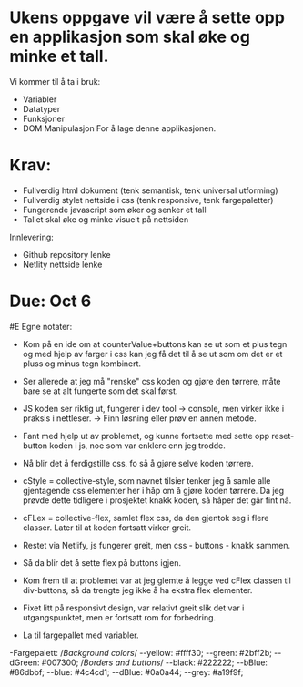 # Ukens oppgave vil være å sette opp en applikasjon som skal øke og minke et tall.
Vi kommer til å ta i bruk:
- Variabler
- Datatyper
- Funksjoner
- DOM Manipulasjon
For å lage denne applikasjonen.

# Krav:
- Fullverdig html dokument (tenk semantisk, tenk universal utforming)
- Fullverdig stylet nettside i css (tenk responsive, tenk fargepaletter)
- Fungerende javascript som øker og senker et tall
- Tallet skal øke og minke visuelt på nettsiden

Innlevering:
- Github repository lenke
- Netlity nettside lenke

# Due: Oct 6


#E Egne notater:
- Kom på en ide om at counterValue+buttons kan se ut som et plus tegn og med hjelp av farger i css kan jeg få det til å se ut som om det er et pluss og minus tegn kombinert.
- Ser allerede at jeg må "renske" css koden og gjøre den tørrere, måte bare se at alt fungerte som det skal først.
- JS koden ser riktig ut, fungerer i dev tool -> console, men virker ikke  i praksis i nettleser. -> Finn løsning eller prøv en annen metode.
- Fant med hjelp ut av problemet, og kunne fortsette med sette opp reset-button koden i js, noe som var enklere enn jeg trodde.
- Nå blir det å ferdigstille css, fo så å gjøre selve koden tørrere. 
- cStyle = collective-style, som navnet tilsier tenker jeg å samle alle gjentagende css elementer her i håp om å gjøre koden tørrere. Da jeg prøvde dette tidligere i prosjektet knakk koden, så håper det går fint nå.
- cFLex = collective-flex, samlet flex css, da den gjentok seg i flere classer. Later til at koden fortsatt virker greit. 
- Restet via Netlify, js fungerer greit, men css -  buttons -  knakk sammen. 
- Så da blir det å sette flex på buttons igjen.
- Kom frem til at problemet var at jeg glemte å legge ved cFlex classen til div-buttons, så da trengte jeg ikke å ha ekstra flex elementer.

- Fixet litt på responsivt design, var relativt greit slik det var i utgangspunktet, men er fortsatt rom for forbedring.
- La til fargepallet med variabler.

-Fargepalett:
    /*Background colors*/
    --yellow: #ffff30;
    --green: #2bff2b;
    --dGreen: #007300;
    /*Borders and buttons*/
    --black: #222222;
    --bBlue: #86dbbf;
    --blue: #4c4cd1;
    --dBlue: #0a0a44;
    --grey: #a19f9f;
